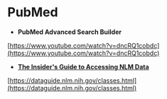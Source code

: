 # PubMed

* **PubMed Advanced Search Builder**

[https://www.youtube.com/watch?v=dncRQ1cobdc](https://www.youtube.com/watch?v=dncRQ1cobdc)

* [**The Insider's Guide to Accessing NLM Data**](https://dataguide.nlm.nih.gov/)

[https://dataguide.nlm.nih.gov/classes.html](https://dataguide.nlm.nih.gov/classes.html)

